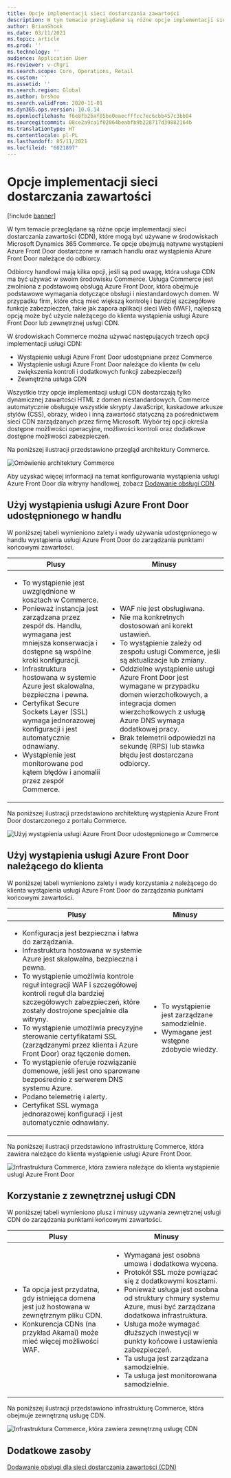 ```yaml
---
title: Opcje implementacji sieci dostarczania zawartości
description: W tym temacie przeglądane są różne opcje implementacji sieci dostarczania zawartości (CDN), które mogą być używane w środowiskach Microsoft Dynamics 365 Commerce. Te opcje obejmują natywne wystąpieni Azure Front Door dostarczone w ramach handlu oraz wystąpienia Azure Front Door należące do odbiorcy.
author: BrianShook
ms.date: 03/11/2021
ms.topic: article
ms.prod: ''
ms.technology: ''
audience: Application User
ms.reviewer: v-chgri
ms.search.scope: Core, Operations, Retail
ms.custom: ''
ms.assetid: ''
ms.search.region: Global
ms.author: brshoo
ms.search.validFrom: 2020-11-01
ms.dyn365.ops.version: 10.0.14
ms.openlocfilehash: f6e8fb2baf85be0eaecfffcc7ec6cbb457c3bb04
ms.sourcegitcommit: 08ce2a9ca1f02064beabfb9b228717d39882164b
ms.translationtype: HT
ms.contentlocale: pl-PL
ms.lasthandoff: 05/11/2021
ms.locfileid: "6021897"
---
```

# <a name="content-delivery-network-implementation-options"></a>Opcje implementacji sieci dostarczania zawartości

[!include [banner](includes/banner.md)]

W tym temacie przeglądane są różne opcje implementacji sieci dostarczania zawartości (CDN), które mogą być używane w środowiskach Microsoft Dynamics 365 Commerce. Te opcje obejmują natywne wystąpieni Azure Front Door dostarczone w ramach handlu oraz wystąpienia Azure Front Door należące do odbiorcy.

Odbiorcy handlowi mają kilka opcji, jeśli są pod uwagę, która usługa CDN ma być używać w swoim środowisku Commerce. Usługa Commerce jest zwolniona z podstawową obsługą Azure Front Door, która obejmuje podstawowe wymagania dotyczące obsługi i niestandardowych domen. W przypadku firm, które chcą mieć większą kontrolę i bardziej szczegółowe funkcje zabezpieczeń, takie jak zapora aplikacji sieci Web (WAF), najlepszą opcją może być użycie należącego do klienta wystąpienia usługi Azure Front Door lub zewnętrznej usługi CDN.

W środowiskach Commerce można używać następujących trzech opcji implementacji usługi CDN:

- Wystąpienie usługi Azure Front Door udostępniane przez Commerce
- Wystąpienie usługi Azure Front Door należące do klienta (w celu zwiększenia kontroli i dodatkowych funkcji zabezpieczeń)
- Zewnętrzna usługa CDN

Wszystkie trzy opcje implementacji usługi CDN dostarczają tylko dynamicznej zawartości HTML z domen niestandardowych. Commerce automatycznie obsługuje wszystkie skrypty JavaScript, kaskadowe arkusze stylów (CSS), obrazy, wideo i inną zawartość statyczną za pośrednictwem sieci CDN zarządzanych przez firmę Microsoft. Wybór tej opcji określa dostępne możliwości operacyjne, możliwości kontroli oraz dodatkowe dostępne możliwości zabezpieczeń.

Na poniższej ilustracji przedstawiono przegląd architektury Commerce.

![Omówienie architektury Commerce](media/Commerce_CDN-Option_ComparisonModels.png)

Aby uzyskać więcej informacji na temat konfigurowania wystąpienia usługi Azure Front Door dla witryny handlowej, zobacz [Dodawanie obsługi CDN](add-cdn-support.md).

## <a name="use-the-commerce-provided-azure-front-door-instance"></a>Użyj wystąpienia usługi Azure Front Door udostępnionego w handlu

W poniższej tabeli wymieniono zalety i wady używania udostępnionego w handlu wystąpienia usługi Azure Front Door do zarządzania punktami końcowymi zawartości.

| Plusy | Minusy |
|------|------|
| <ul><li>To wystąpienie jest uwzględnione w kosztach w Commerce.</li><li>Ponieważ instancja jest zarządzana przez zespół ds. Handlu, wymagana jest mniejsza konserwacja i dostępne są wspólne kroki konfiguracji.</li><li>Infrastruktura hostowana w systemie Azure jest skalowalna, bezpieczna i pewna.</li><li>Certyfikat Secure Sockets Layer (SSL) wymaga jednorazowej konfiguracji i jest automatycznie odnawiany.</li><li>Wystąpienie jest monitorowane pod kątem błędów i anomalii przez zespół Commerce.</li></ul> | <ul><li>WAF nie jest obsługiwana.</li><li>Nie ma konkretnych dostosowań ani korekt ustawień.</li><li>To wystąpienie zależy od zespołu usługi Commerce, jeśli są aktualizacje lub zmiany.</li><li>Oddzielne wystąpienie usługi Azure Front Door jest wymagane w przypadku domen wierzchołkowych, a integracja domen wierzchołkowych z usługą Azure DNS wymaga dodatkowej pracy.</li><li>Brak telemetrii odpowiedzi na sekundę (RPS) lub stawka błędu jest dostarczana odbiorcy.</li></ul> |

Na poniższej ilustracji przedstawiono architekturę wystąpienia Azure Front Door dostarczonego z portalu Commerce.

![Użyj wystąpienia usługi Azure Front Door udostępnionego w Commerce](media/Commerce_CDN-Option_CommerceFrontDoor.png)

## <a name="use-a-customer-owned-azure-front-door-instance"></a>Użyj wystąpienia usługi Azure Front Door należącego do klienta

W poniższej tabeli wymieniono zalety i wady korzystania z należącego do klienta wystąpienia usługi Azure Front Door do zarządzania punktami końcowymi zawartości.

| Plusy | Minusy |
|------|------|
| <ul><li>Konfiguracja jest bezpieczna i łatwa do zarządzania.</li><li>Infrastruktura hostowana w systemie Azure jest skalowalna, bezpieczna i pewna.</li><li>To wystąpienie umożliwia kontrole reguł integracji WAF i szczegółowej kontroli reguł dla bardziej szczegółowych zabezpieczeń, które zostały dostrojone specjalnie dla witryny.</li><li>To wystąpienie umożliwia precyzyjne sterowanie certyfikatami SSL (zarządzanymi przez klienta i Azure Front Door) oraz łączenie domen.</li><li>To wystąpienie oferuje rozwiązanie domenowe, jeśli jest ono sparowane bezpośrednio z serwerem DNS systemu Azure.</li><li>Podano telemetrię i alerty.</li><li>Certyfikat SSL wymaga jednorazowej konfiguracji i jest automatycznie odnawiany.</li></ul> | <ul><li>To wystąpienie jest zarządzane samodzielnie.</li><li>Wymagane jest wstępne zdobycie wiedzy.</li></ul> |

Na poniższej ilustracji przedstawiono infrastrukturę Commerce, która zawiera należące do klienta wystąpienie usługi Azure Front Door.

![Infrastruktura Commerce, która zawiera należące do klienta wystąpienie usługi Azure Front Door](media/Commerce_CDN-Option_CustomerOwnedAzureFrontDoor.png)

## <a name="use-an-external-cdn-service"></a>Korzystanie z zewnętrznej usługi CDN

W poniższej tabeli wymieniono plusz i minusy używania zewnętrznej usługi CDN do zarządzania punktami końcowymi zawartości.

| Plusy | Minusy |
|------|------|
| <ul><li>Ta opcja jest przydatna, gdy istniejąca domena jest już hostowana w zewnętrznym pliku CDN.</li><li>Konkurencja CDNs (na przykład Akamai) może mieć więcej możliwości WAF.</li></ul> | <ul><li>Wymagana jest osobna umowa i dodatkowa wycena.</li><li>Protokół SSL może powiązać się z dodatkowymi kosztami.</li><li>Ponieważ usługa jest osobna od struktury chmury systemu Azure, musi być zarządzana dodatkowa infrastruktura.</li><li>Usługa może wymagać dłuższych inwestycji w punkty końcowe i ustawienia zabezpieczeń.</li><li>Ta usługa jest zarządzana samodzielnie.</li><li>Ta usługa jest monitorowana samodzielnie.</li></ul> |

Na poniższej ilustracji przedstawiono infrastrukturę Commerce, która obejmuje zewnętrzną usługę CDN.

![Infrastruktura Commerce, która zawiera zewnętrzną usługę CDN](media/Commerce_CDN-Option_ExternalFrontDoor.png)

## <a name="additional-resources"></a>Dodatkowe zasoby

[Dodawanie obsługi dla sieci dostarczania zawartości (CDN)](add-cdn-support.md)

